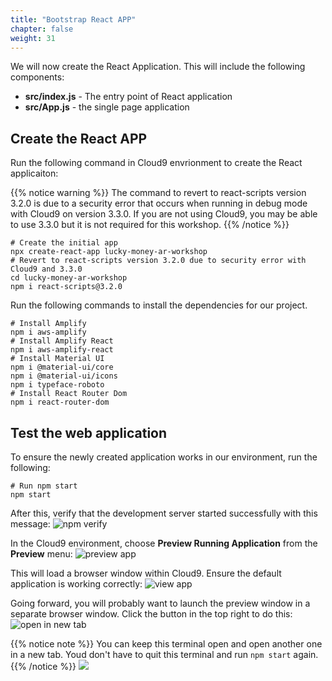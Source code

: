 ```yaml
---
title: "Bootstrap React APP"
chapter: false
weight: 31
---
```


We will now create the React Application. This will include the following components:

* **src/index.js** - The entry point of React application
* **src/App.js** - the single page application

## Create the React APP

Run the following command in Cloud9 envrionment to create the React applicaiton:

{{% notice warning %}}
The command to revert to react-scripts version 3.2.0 is due to a security error that occurs when running in debug mode with Cloud9 on version 3.3.0. If you are not using Cloud9, you may be able to use 3.3.0 but it is not required for this workshop.
{{% /notice %}}

```
# Create the initial app
npx create-react-app lucky-money-ar-workshop
# Revert to react-scripts version 3.2.0 due to security error with Cloud9 and 3.3.0
cd lucky-money-ar-workshop
npm i react-scripts@3.2.0
```

Run the following commands to install the dependencies for our project.
```
# Install Amplify
npm i aws-amplify
# Install Amplify React
npm i aws-amplify-react
# Install Material UI
npm i @material-ui/core
npm i @material-ui/icons
npm i typeface-roboto
# Install React Router Dom
npm i react-router-dom
```

## Test the web application
To ensure the newly created application works in our environment, run the following:
```
# Run npm start
npm start
```

After this, verify that the development server started successfully with this message:
![npm verify](/images/reactApp/npm_verify.png)

In the Cloud9 environment, choose **Preview Running Application** from the **Preview** menu:
![preview app](/images/reactApp/preview_running_app.png)

This will load a browser window within Cloud9. Ensure the default application is working correctly:
![view app](/images/reactApp/view_running_app.png)

Going forward, you will probably want to launch the preview window in a separate browser window. Click the button in the top right to do this:
![open in new tab](/images/reactApp/open_in_new_tab.png)

{{% notice note %}}
You can keep this terminal open and open another one in a new tab. Youd don't have to quit this terminal and run `npm start` again.
{{% /notice %}}
![](/images/reactApp/new_terminal.png)

